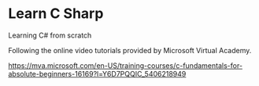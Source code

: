 # Learn C Sharp
Learning C# from scratch

Following the online video tutorials provided by Microsoft Virtual Academy.

https://mva.microsoft.com/en-US/training-courses/c-fundamentals-for-absolute-beginners-16169?l=Y6D7PQQIC_5406218949
